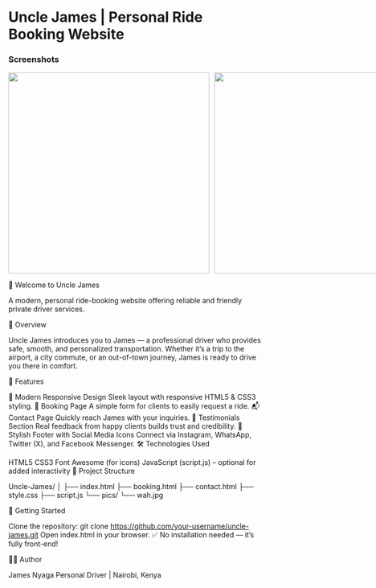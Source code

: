 # Uncle James | Personal Ride Booking Website

### Screenshots

<div style="display: flex; gap: 10px;">
  <img src="https://github.com/user-attachments/assets/22adfd1d-9dcb-4e66-8298-3df4c6c5c2c4" width="400" />
  <img src="https://github.com/user-attachments/assets/36ce52a1-7db8-4e06-88ba-faf17e188510" width="400" />
  <img src="https://github.com/user-attachments/assets/5e2f50a8-4585-4d01-b82a-fe73eb8c5fd8" width="400" />
  <img src="https://github.com/user-attachments/assets/42a46fc6-ffc0-433f-8291-1138b6fbc29a" width="400" />
</div>

🚗 Welcome to Uncle James

A modern, personal ride-booking website offering reliable and friendly private driver services.

🧭 Overview

Uncle James introduces you to James — a professional driver who provides safe, smooth, and personalized transportation. Whether it’s a trip to the airport, a city commute, or an out-of-town journey, James is ready to drive you there in comfort.

🌟 Features

🎨 Modern Responsive Design
Sleek layout with responsive HTML5 & CSS3 styling.
📝 Booking Page
A simple form for clients to easily request a ride.
📬 Contact Page
Quickly reach James with your inquiries.
💬 Testimonials Section
Real feedback from happy clients builds trust and credibility.
🔗 Stylish Footer with Social Media Icons
Connect via Instagram, WhatsApp, Twitter (X), and Facebook Messenger.
🛠️ Technologies Used

HTML5
CSS3
Font Awesome (for icons)
JavaScript (script.js) – optional for added interactivity
📁 Project Structure

Uncle-James/
│
├── index.html
├── booking.html
├── contact.html
├── style.css
├── script.js
└── pics/
    └── wah.jpg
    
🚀 Getting Started

Clone the repository:
git clone https://github.com/your-username/uncle-james.git
Open index.html in your browser.
✅ No installation needed — it’s fully front-end!

👨‍💼 Author

James Nyaga
Personal Driver | Nairobi, Kenya

